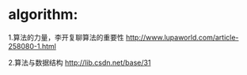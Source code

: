 # algorithm:


1.算法的力量，李开复聊算法的重要性
http://www.lupaworld.com/article-258080-1.html

2.算法与数据结构
http://lib.csdn.net/base/31
